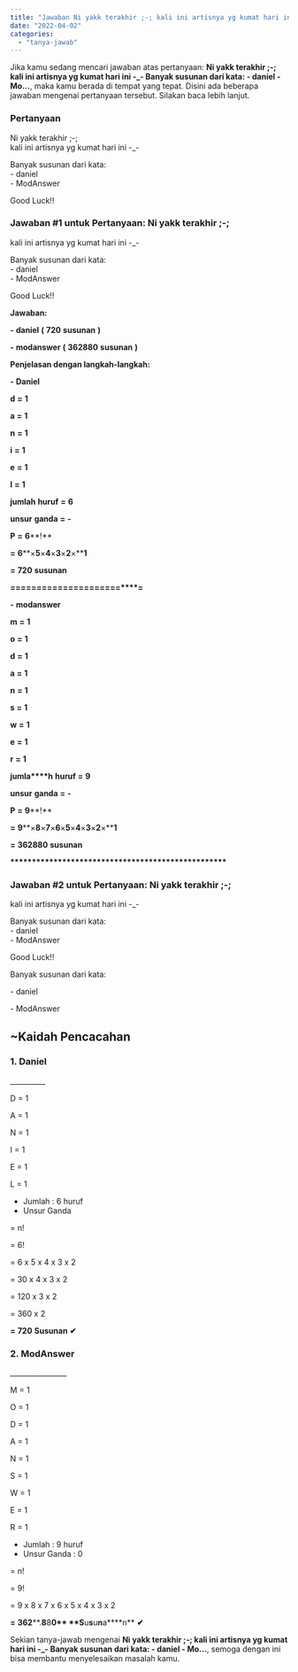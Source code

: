 ```yaml
---
title: "Jawaban Ni yakk terakhir ;-; kali ini artisnya yg kumat hari ini -_- Banyak susunan dari kata: - daniel - Mo..."
date: "2022-04-02"
categories: 
  - "tanya-jawab"
---
```


Jika kamu sedang mencari jawaban atas pertanyaan: **Ni yakk terakhir ;-; kali ini artisnya yg kumat hari ini -\_- Banyak susunan dari kata: - daniel - Mo...**, maka kamu berada di tempat yang tepat. Disini ada beberapa jawaban mengenai pertanyaan tersebut. Silakan baca lebih lanjut.

### Pertanyaan

Ni yakk terakhir ;-;  
kali ini artisnya yg kumat hari ini -\_- 
  
Banyak susunan dari kata:  
\- daniel  
\- ModAnswer  
  
Good Luck!!

### Jawaban #1 untuk Pertanyaan: Ni yakk terakhir ;-;  
kali ini artisnya yg kumat hari ini -\_- 
  
Banyak susunan dari kata:  
\- daniel  
\- ModAnswer  
  
Good Luck!!

**Jawaban:**

**\-** **daniel** **(** **720** **susunan** **)**

**\-** **modanswer** **(** **362880** **susunan** **)**

**Penjelasan dengan langkah-langkah:**

**\-** **Daniel**

**d** **\=** **1**

**a** **\=** **1**

**n** **\=** **1**

**i** **\=** **1**

**e** **\=** **1**

**l** **\=** **1**

**jumlah** **huruf** **\=** **6**

**unsur** **ganda** **\=** **\-**

**P** **\=** **6****!**

**\=** **6****×****5****×****4****×****3****×****2****×****1**

**\=** **7****2****0** **susunan**

**\=****\=****\=****\=****\=****\=****\=****\=****\=****\=****\=****\=****\=****\=****\=****\=****\=****\=****\=****\=****\=****\=**

**\-** **m****o****d****a****n****s****w****e****r**

**m** **\=** **1**

**o** **\=** **1**

**d** **\=** **1**

**a** **\=** **1**

**n** **\=** **1**

**s** **\=** **1**

**w** **\=** **1**

**e** **\=** **1**

**r** **\=** **1**

**j****u****m****l****a****h** **h****u****r****u****f** **\=** **9**

**u****n****s****u****r** **g****a****n****d****a** **\=** **\-**

**P** **\=** **9****!**

**\=** **9****×****8****×****7****×****6****×****5****×****4****×****3****×****2****×****1**

**\=** **362880** **susunan**

**\*****\*****\*****\*****\*****\*****\*****\*****\*****\*****\*****\*****\*****\*****\*****\*****\*****\*****\*****\*****\*****\*****\*****\*****\*****\*****\*****\*****\*****\*****\*****\*****\*****\*****\*****\*****\*****\*****\*****\*****\*****\*****\*****\*****\*****\***

### Jawaban #2 untuk Pertanyaan: Ni yakk terakhir ;-;  
kali ini artisnya yg kumat hari ini -\_- 
  
Banyak susunan dari kata:  
\- daniel  
\- ModAnswer  
  
Good Luck!!

Banyak susunan dari kata:

\- daniel

\- ModAnswer

## ~Kaidah Pencacahan

### 1\. Daniel

\_\_\_\_\_\_\_\_\_\_

D = 1

A = 1

N = 1

I = 1

E = 1

L = 1

- Jumlah : 6 huruf
- Unsur Ganda

\= n!

\= 6!

\= 6 x 5 x 4 x 3 x 2

\= 30 x 4 x 3 x 2

\= 120 x 3 x 2

\= 360 x 2

**\=** **7****2****0** **S****u****s****u****n****a****n** **✔**

### 2\. ModAnswer

\_\_\_\_\_\_\_\_\_\_\_\_\_\_\_\_

M = 1

O = 1

D = 1

A = 1

N = 1

S = 1

W = 1

E = 1

R = 1

- Jumlah : 9 huruf
- Unsur Ganda : 0

\= n!

\= 9!

\= 9 x 8 x 7 x 6 x 5 x 4 x 3 x 2

**\=** **3****6****2****.****8****8****0** **S****u****s****u****n****a****n** **✔**

Sekian tanya-jawab mengenai **Ni yakk terakhir ;-; kali ini artisnya yg kumat hari ini -\_- Banyak susunan dari kata: - daniel - Mo...**, semoga dengan ini bisa membantu menyelesaikan masalah kamu.
